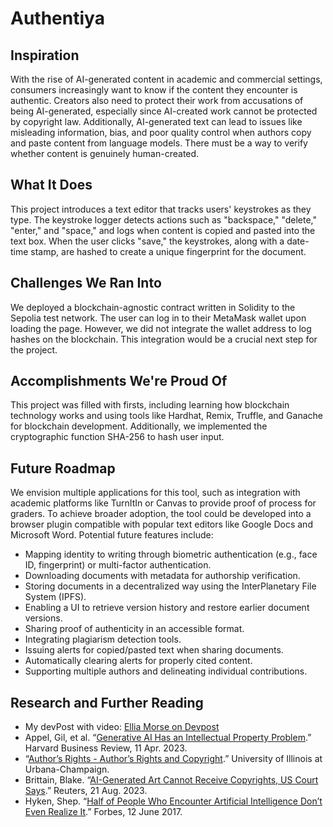 # Authentiya

## Inspiration
With the rise of AI-generated content in academic and commercial settings, consumers increasingly want to know if the content they encounter is authentic. Creators also need to protect their work from accusations of being AI-generated, especially since AI-created work cannot be protected by copyright law. Additionally, AI-generated text can lead to issues like misleading information, bias, and poor quality control when authors copy and paste content from language models. There must be a way to verify whether content is genuinely human-created.

## What It Does
This project introduces a text editor that tracks users' keystrokes as they type. The keystroke logger detects actions such as "backspace," "delete," "enter," and "space," and logs when content is copied and pasted into the text box. When the user clicks "save," the keystrokes, along with a date-time stamp, are hashed to create a unique fingerprint for the document.

## Challenges We Ran Into
We deployed a blockchain-agnostic contract written in Solidity to the Sepolia test network. The user can log in to their MetaMask wallet upon loading the page. However, we did not integrate the wallet address to log hashes on the blockchain. This integration would be a crucial next step for the project.

## Accomplishments We're Proud Of
This project was filled with firsts, including learning how blockchain technology works and using tools like Hardhat, Remix, Truffle, and Ganache for blockchain development. Additionally, we implemented the cryptographic function SHA-256 to hash user input.

## Future Roadmap
We envision multiple applications for this tool, such as integration with academic platforms like TurnItIn or Canvas to provide proof of process for graders. To achieve broader adoption, the tool could be developed into a browser plugin compatible with popular text editors like Google Docs and Microsoft Word. Potential future features include:

- Mapping identity to writing through biometric authentication (e.g., face ID, fingerprint) or multi-factor authentication.
- Downloading documents with metadata for authorship verification.
- Storing documents in a decentralized way using the InterPlanetary File System (IPFS).
- Enabling a UI to retrieve version history and restore earlier document versions.
- Sharing proof of authenticity in an accessible format.
- Integrating plagiarism detection tools.
- Issuing alerts for copied/pasted text when sharing documents.
- Automatically clearing alerts for properly cited content.
- Supporting multiple authors and delineating individual contributions.

## Research and Further Reading
- My devPost with video: [Ellia Morse on Devpost](https://devpost.com/software/ellia-morse)
- Appel, Gil, et al. “[Generative AI Has an Intellectual Property Problem](https://hbr.org/2023/04/generative-ai-has-an-intellectual-property-problem).” Harvard Business Review, 11 Apr. 2023.
- “[Author’s Rights - Author’s Rights and Copyright](https://guides.library.illinois.edu/AuthorsRights).” University of Illinois at Urbana-Champaign.
- Brittain, Blake. “[AI-Generated Art Cannot Receive Copyrights, US Court Says](https://www.reuters.com/legal/ai-generated-art-cannot-receive-copyrights-us-court-says-2023-08-21).” Reuters, 21 Aug. 2023.
- Hyken, Shep. “[Half of People Who Encounter Artificial Intelligence Don’t Even Realize It](https://www.forbes.com/sites/forbesbusinessdevelopmentcouncil/2017/06/12/half-of-people-who-encounter-artificial-intelligence-dont-even-realize-it/).” Forbes, 12 June 2017.
